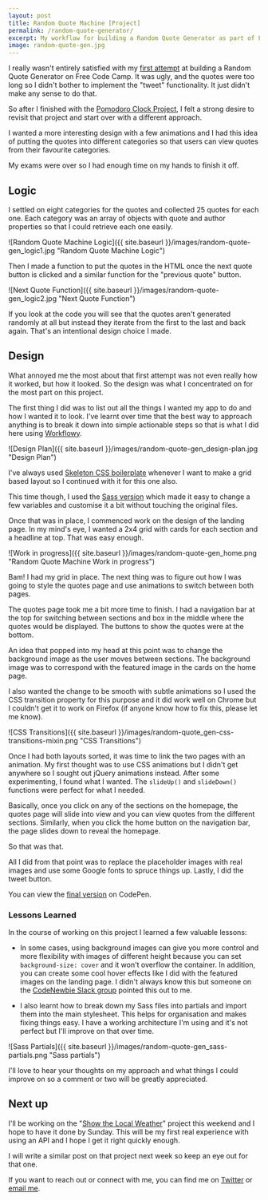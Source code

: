 ```yaml
---
layout: post
title: Random Quote Machine [Project]
permalink: /random-quote-generator/
excerpt: My workflow for building a Random Quote Generator as part of Free Code Camp's curriculum
image: random-quote-gen.jpg
---
```


I really wasn't entirely satisfied with my [first attempt](http://codepen.io/ayoisaiah/full/zrqWje) at building a Random Quote Generator on Free Code Camp. It was ugly, and the quotes were too long so I didn't bother to implement the "tweet" functionality. It just didn't make any sense to do that.

So after I finished with the [Pomodoro Clock Project](http://codepen.io/ayoisaiah/full/wMZYvg/), I felt a strong desire to revisit that project and start over with a different approach.

I wanted a more interesting design with a  few animations and I had this idea of putting the quotes into different categories so that users can view quotes from their favourite categories.

My exams were over so I had enough time on my hands to finish it off.

## Logic

I settled on eight categories for the quotes and collected 25 quotes for each one. Each category was an array of objects with quote and author properties so that I could retrieve each one easily.

![Random Quote Machine Logic]({{ site.baseurl }}/images/random-quote-gen_logic1.jpg  "Random Quote Machine Logic")

Then I made a function to put the quotes in the HTML once the next quote button is clicked and a similar function for the "previous quote" button.

![Next Quote Function]({{ site.baseurl }}/images/random-quote-gen_logic2.jpg  "Next Quote Function")

If you look at the code you will see that the quotes aren't generated randomly at all but instead they iterate from the first to the last and back again. That's an intentional design choice I made.

## Design

What annoyed me the most about that first attempt was not even really how it worked, but how it looked. So the design was what I concentrated on for the most part on this project.

The first thing I did was to list out all the things I wanted my app to do and how I wanted it to look. I've learnt over time that the best way to approach anything is to break it down into simple actionable steps so that is what I did here using [Workflowy](https://workflowy.com/invite/2dbe7482.lnx). 

![Design Plan]({{ site.baseurl }}/images/random-quote-gen_design-plan.jpg  "Design Plan")

I've always used [Skeleton CSS boilerplate](http://getskeleton.com/) whenever I want to make a grid based layout so I continued with it for this one also.

This time though, I used the [Sass version](https://github.com/WhatsNewSaes/Skeleton-Sass) which made it easy to change a few variables and customise it a bit without touching the original files.

Once that was in place, I commenced work on the design of the landing page. In my mind's eye, I wanted a 2x4 grid with cards for each section and a headline at top. That was easy enough.

![Work in progress]({{ site.baseurl }}/images/random-quote-gen_home.png  "Random Quote Machine Work in progress")

Bam! I had my grid in place. The next thing was to figure out how I was going to style the quotes page and use animations to switch between both pages.

The quotes page took me a bit more time to finish. I had a navigation bar at the top for switching between sections and box in the middle where the quotes would be displayed. The buttons to show the quotes were at the bottom.

An idea that popped into my head at this point was to change the background image as the user moves between sections. The background image was to correspond with the featured image in the cards on the home page.

I also wanted the change to be smooth with subtle animations so I used the CSS transition property for this purpose and it did work well on Chrome but I couldn't get it to work on Firefox (if anyone know how to fix this, please let me know).

![CSS Transitions]({{ site.baseurl }}/images/random-quote_gen-css-transitions-mixin.png  "CSS Transitions")

Once I had both layouts sorted, it was time to link the two pages with an animation. My first thought was to use CSS animations but I didn't get anywhere so I sought out jQuery animations instead. After some experimenting, I found what I wanted. The `slideUp()` and `slideDown()` functions were perfect for what I needed. 

Basically, once you click on any of the sections on the homepage, the quotes page will slide into view and you can view quotes from the different sections. Similarly, when you click the home button on the navigation bar, the page slides down to reveal the homepage.

So that was that. 

All I did from that point was to replace the placeholder images with real images and use some Google fonts to spruce things up. Lastly, I did the tweet button.

You can view the [final version](http://codepen.io/ayoisaiah/full/RaGpoM) on CodePen.

### Lessons Learned

In the course of working on this project I learned a few valuable lessons:

- In some cases, using background images can give you more control and more flexibility with images of different height because you can set `background-size: cover` and it won't overflow the container. In addition, you can create some cool hover effects like I did with the featured images on the landing page. I didn't always know this but someone on the [CodeNewbie Slack group](https://codenewbie.typeform.com/to/uwsWlZ) pointed this out to me.

- I also learnt how to break down my Sass files into partials and import them into the main stylesheet. This helps for organisation and makes fixing things easy. I have a working architecture I'm using and it's not perfect but I'll improve on that over time.

![Sass Partials]({{ site.baseurl }}/images/random-quote-gen_sass-partials.png  "Sass partials")

I'll love to hear your thoughts on my approach and what things I could improve on so a comment or two will be greatly appreciated.

## Next up

I'll be working on the  "[Show the Local Weather](https://www.freecodecamp.com/challenges/show-the-local-weather)" project this weekend and I hope to have it done by Sunday. This will be my first real experience with using an API and I hope I get it right quickly enough.

I will write a similar post on that project next week so keep an eye out for that one.

If you want to reach out or connect with me, you can find me on [Twitter](https://twitter.com/ayisaiah) or [email me](mailto:sudo@ayoisaiah.com).